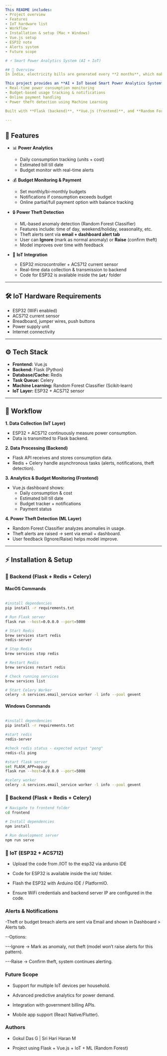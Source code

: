 ```yaml
---
This README includes:  
- Project overview  
- Features  
- IoT hardware list  
- Workflow  
- Installation & setup (Mac + Windows)  
- Vue.js setup  
- ESP32 note  
- Alerts system  
- Future scope  

# ⚡ Smart Power Analytics System (AI + IoT)

## 📌 Overview  
In India, electricity bills are generated every **2 months**, which makes it difficult for households to track power consumption and budget their expenses in real time.  

This project provides an **AI + IoT based Smart Power Analytics System** that enables:  
- Real-time power consumption monitoring  
- Budget-based usage tracking & notifications  
- Online payment handling  
- Power theft detection using Machine Learning  

Built with **Flask (backend)**, **Vue.js (frontend)**, and **Random Forest Classifier (ML model)**.  

---
```


## 🚀 Features  
- 📊 **Power Analytics**  
  - Daily consumption tracking (units + cost)  
  - Estimated bill till date  
  - Budget monitor with real-time alerts  

- 💰 **Budget Monitoring & Payment**  
  - Set monthly/bi-monthly budgets  
  - Notifications if consumption exceeds budget  
  - Online partial/full payment option with balance tracking  

- 🔒 **Power Theft Detection**  
  - ML-based anomaly detection (Random Forest Classifier)  
  - Features include: time of day, weekend/holiday, seasonality, etc.  
  - Theft alerts sent via **email + dashboard alert tab**  
  - User can **Ignore** (mark as normal anomaly) or **Raise** (confirm theft)  
  - Model improves over time with feedback  

- 📡 **IoT Integration**  
  - ESP32 microcontroller + ACS712 current sensor  
  - Real-time data collection & transmission to backend  
  - Code for ESP32 is available inside the **`iot/`** folder  

---

## 🛠️ IoT Hardware Requirements  
- ESP32 (WiFi enabled)  
- ACS712 current sensor  
- Breadboard, jumper wires, push buttons  
- Power supply unit  
- Internet connectivity  

---

## ⚙️ Tech Stack  
- **Frontend:** Vue.js  
- **Backend:** Flask (Python)  
- **Database/Cache:** Redis  
- **Task Queue:** Celery  
- **Machine Learning:** Random Forest Classifier (Scikit-learn)  
- **IoT Layer:** ESP32 + ACS712 sensor  

---

## 🔄 Workflow  

**1. Data Collection (IoT Layer)**  
- ESP32 + ACS712 continuously measure power consumption.  
- Data is transmitted to Flask backend.  

**2. Data Processing (Backend)**  
- Flask API receives and stores consumption data.  
- Redis + Celery handle asynchronous tasks (alerts, notifications, theft detection).  

**3. Analytics & Budget Monitoring (Frontend)**  
- Vue.js dashboard shows:  
  - Daily consumption & cost  
  - Estimated bill till date  
  - Budget tracker + notifications  
  - Payment status  

**4. Power Theft Detection (ML Layer)**  
- Random Forest Classifier analyzes anomalies in usage.  
- Theft alerts are raised → sent via email + dashboard.  
- User feedback (Ignore/Raise) helps model improve.  

---

## ⚡ Installation & Setup  

### 🔹 Backend (Flask + Redis + Celery)  

#### MacOS Commands
```bash

#install dependencies
pip install -r requirements.txt

# Run Flask server
flask run --host=0.0.0.0 --port=5000

# Start Redis
brew services start redis
redis-server

# Stop Redis
brew services stop redis

# Restart Redis
brew services restart redis

# Check running services
brew services list

# Start Celery Worker
celery -A services.email_service worker -l info --pool gevent
```

#### Windows Commands
```bash

#install dependencies
pip install -r requirements.txt

#start redis
redis-server

#check redis status - expected output "pong"
redis-cli ping

#start flask server
set FLASK_APP=app.py
flask run --host=0.0.0.0 --port=5000

#celery worker
celery -A services.email_service worker -l info --pool gevent

```

### 🔹 Backend (Flask + Redis + Celery)  
```bash
# Navigate to frontend folder
cd frontend

# Install dependencies
npm install

# Run development server
npm run serve
```
### 🔹 IoT (ESP32 + ACS712)

- Upload the code from /IOT to the esp32 via ardunio IDE

- Code for ESP32 is available inside the iot/ folder.

- Flash the ESP32 with Arduino IDE / PlatformIO.

- Ensure WiFi credentials and backend server IP are configured in the code.

### Alerts & Notifications

-Theft or budget breach alerts are sent via Email and shown in Dashboard > Alerts tab.

--Options:

---Ignore → Mark as anomaly, not theft (model won’t raise alerts for this pattern).

---Raise → Confirm theft, system continues alerting.

### Future Scope

- Support for multiple IoT devices per household.

- Advanced predictive analytics for power demand.

- Integration with government billing APIs.

- Mobile app support (React Native/Flutter).

### Authors

- Gokul Das G | Sri Hari Haran M

- Project using Flask + Vue.js + IoT + ML (Random Forest)
